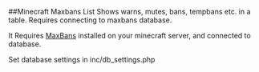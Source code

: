 ##Minecraft Maxbans List
Shows warns, mutes, bans, tempbans etc. in a table. Requires connecting to maxbans database.


It Requires [MaxBans](http://www.curse.com/bukkit-plugins/minecraft/maxbans)
installed on your minecraft server, and connected to database.

Set database settings in inc/db_settings.php